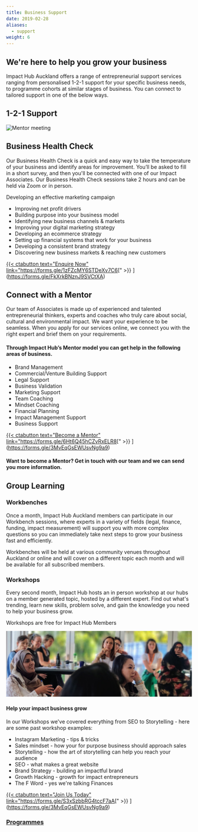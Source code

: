 ```yaml
---
title: Business Support
date: 2019-02-28
aliases:
  - support
weight: 6
---
```

## We're here to help you grow your business

Impact Hub Auckland offers a range of entrepreneurial support services ranging from personalised 1-2-1 support for your specific business needs, to programme cohorts at similar stages of business. You can connect to tailored support in one of the below ways. 

## 1-2-1 Support

![Mentor meeting ](mentor-meeting-2.jpg)

## Business Health Check

Our Business Health Check is a quick and easy way to take the temperature of your business and identify areas for improvement. You’ll be asked to fill in a short survey, and then you'll be connected with one of our Impact Associates. Our Business Health Check sessions take 2 hours and can be held via Zoom or in person.

Developing an effective marketing campaign

* Improving net profit drivers
* Building purpose into your business model
* Identifying new business channels & markets
* Improving your digital marketing strategy
* Developing an ecommerce strategy
* Setting up financial systems that work for your business
* Developing a consistent brand strategy
* Discovering new business markets & reaching new customers

[{{< ctabutton text="Enquire Now" link="](https://forms.gle/FkXrkBNznJ9SVCtXA)https://forms.gle/1zFZcMY6STDeXv7C6[" >}} ](https://forms.gle/FkXrkBNznJ9SVCtXA)

## Connect with a Mentor

Our team of Associates is made up of experienced and talented entrepreneurial thinkers, experts and coaches who truly care about social, cultural and environmental impact. We want your experience to be seamless. When you apply for our services online, we connect you with the right expert and brief them on your requirements.

#### Through Impact Hub’s Mentor model you can get help in the following areas of business.

* Brand Management 
* Commercial/Venture Building Support
* Legal Support
* Business Validation
* Marketing Support
* Team Coaching
* Mindset Coaching
* Financial Planning
* Impact Management Support
* Business Support

[{{< ctabutton text="Become a Mentor" link="](https://forms.gle/3MvEqGsEWUsvNg9a9)https://forms.gle/6Ht6Q45hCZvRxELR8[" >}} ](https://forms.gle/3MvEqGsEWUsvNg9a9)

#### Want to become a Mentor? Get in touch with our team and we can send you more information.

## Group Learning

### Workbenches

Once a month, Impact Hub Auckland members can participate in our Workbench sessions, where experts in a variety of fields (legal, finance, funding, impact measurement) will support you with more complex questions so you can immediately take next steps to grow your business fast and efficiently.

Workbenches will be held at various community venues throughout Auckland or online and will cover on a different topic each month and will be available for all subscribed members.

### Workshops

Every second month, Impact Hub hosts an in person workshop at our hubs on a member generated topic, hosted by a different expert. Find out what's trending, learn new skills, problem solve, and gain the knowledge you need to help your business grow. 

Workshops are free for [ ](/join-us/)Impact Hub Members

![Workshops](banner-2-iha.jpg)

#### Help your impact business grow

In our Workshops we've covered everything from SEO to Storytelling - here are some past workshop examples:

* Instagram Marketing - tips & tricks
* Sales mindset - how your for purpose business should approach sales
* Storytelling - how the art of storytelling can help you reach your audience
* SEO - what makes a great website
* Brand Strategy - building an impactful brand
* Growth Hacking - growth for impact entrepreneurs
* The F Word - yes we're talking Finances

[{{< ctabutton text="Join Us Today" link="](https://forms.gle/3MvEqGsEWUsvNg9a9)https://forms.gle/S3xSzbbRG4tccF7aA[" >}} ](https://forms.gle/3MvEqGsEWUsvNg9a9)

### [Programmes](https://impacthubauckland.nz/programmes/)